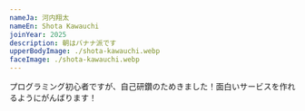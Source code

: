 ```yaml
---
nameJa: 河内翔太
nameEn: Shota Kawauchi
joinYear: 2025
description: 朝はバナナ派です
upperBodyImage: ./shota-kawauchi.webp
faceImage: ./shota-kawauchi.webp
---
```


プログラミング初心者ですが、自己研鑽のためきました！面白いサービスを作れるようにがんばります！
